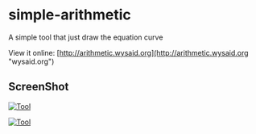 # simple-arithmetic

A simple tool that just draw the equation curve

View it online: [http://arithmetic.wysaid.org](http://arithmetic.wysaid.org "wysaid.org")

## ScreenShot ##

[![Tool](https://raw.githubusercontent.com/wysaid/simple-arithmetic/gh-pages/screenshot/screenshot.jpg "wysaid")](http://arithmetic.wysaid.org)

[![Tool](https://raw.githubusercontent.com/wysaid/simple-arithmetic/gh-pages/screenshot/screenshot2.png "wysaid")](http://arithmetic.wysaid.org)